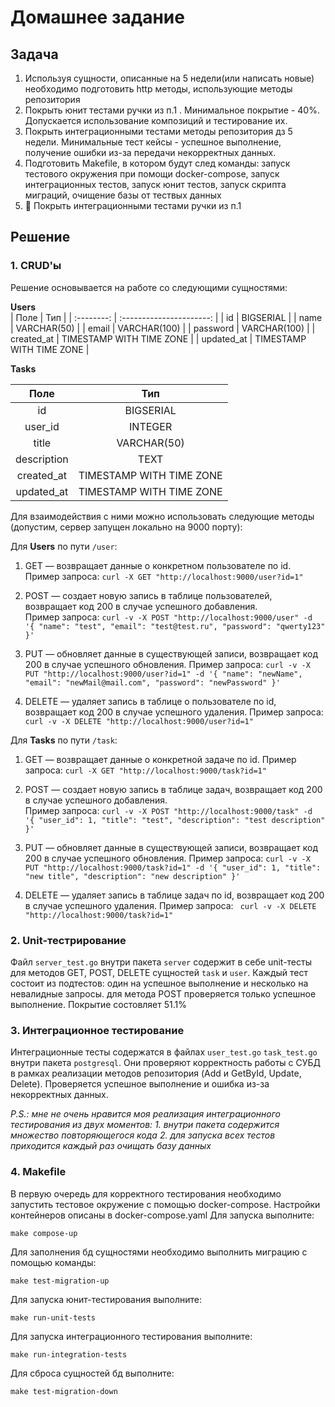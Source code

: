 # Домашнее задание

## Задача
1. Используя сущности, описанные на 5 недели(или написать новые) необходимо подготовить http методы, использующие методы репозитория
2. Покрыть юнит тестами ручки из п.1 . Минимальное покрытие - 40%. Допускается использование композиций и тестирование их.
3. Покрыть интеграционными тестами методы репозитория дз 5 недели. Минимальные тест кейсы - успешное выполнение, получение ошибки из-за передачи некорректных данных.
4. Подготовить Makefile, в котором будут след команды: запуск тестового окружения при помощи docker-compose, запуск интеграционных тестов, запуск юнит тестов, запуск скрипта миграций, очищение базы от тествых данных 
5. 💎 Покрыть интеграционными тестами ручки из п.1

## Решение 

### 1. CRUD'ы 

Решение основывается на работе со следующими сущностями:

**Users**                                                        
| Поле       | Тип                      |
| :--------: | :----------------------: |
| id         | BIGSERIAL                |
| name       | VARCHAR(50)              |
| email      | VARCHAR(100)             |
| password   | VARCHAR(100)             |
| created_at | TIMESTAMP WITH TIME ZONE |
| updated_at | TIMESTAMP WITH TIME ZONE |


**Tasks**

| Поле        | Тип                      |
| :---------: | :----------------------: |
| id          | BIGSERIAL                |
| user_id     | INTEGER                  |
| title       | VARCHAR(50)              |
| description | TEXT                     |
| created_at  | TIMESTAMP WITH TIME ZONE |
| updated_at  | TIMESTAMP WITH TIME ZONE |

Для взаимодействия с ними можно использовать следующие методы (допустим, сервер запущен локально на 9000 порту):

Для **Users** по пути `/user`:
1.  GET ― возвращает данные о конкретном пользователе по id. 
Пример запроса: `curl -X GET "http://localhost:9000/user?id=1"  `

2. POST ― создает новую запись в таблице пользователей,
возвращает код 200 в случае успешного добавления.  
Пример запроса: `curl -v -X POST "http://localhost:9000/user" -d '{ "name": "test", "email": "test@test.ru", "password": "qwerty123" }'`

3. PUT ― обновляет данные в существующей записи, возвращает код 200 в случае успешного обновления.
Пример запроса: `curl -v -X PUT "http://localhost:9000/user?id=1" -d '{ "name": "newName", "email": "newMail@mail.com", "password": "newPassword" }'  `

4. DELETE ― удаляет запись в таблице о пользователе по id, возвращает код 200 в случае успешного удаления.
Пример запроса: ` curl -v -X DELETE "http://localhost:9000/user?id=1"`

Для **Tasks** по пути `/task`:

1.  GET ― возвращает данные о конкретной задаче по id. 
Пример запроса: `curl -X GET "http://localhost:9000/task?id=1"  `

2. POST ― создает новую запись в таблице задач,
возвращает код 200 в случае успешного добавления.  
Пример запроса: `curl -v -X POST "http://localhost:9000/task" -d '{ "user_id": 1, "title": "test", "description": "test description" }'`

3. PUT ― обновляет данные в существующей записи, возвращает код 200 в случае успешного обновления.
Пример запроса: `curl -v -X PUT "http://localhost:9000/task?id=1" -d '{ "user_id": 1, "title": "new title", "description": "new description" }'  `

4. DELETE ― удаляет запись в таблице задач по id, возвращает код 200 в случае успешного удаления.
Пример запроса: ` curl -v -X DELETE "http://localhost:9000/task?id=1"`


### 2. Unit-тестрирование

Файл `server_test.go` внутри пакета `server` содержит в себе unit-тесты для методов GET, POST, DELETE сущностей `task` и `user`. Каждый тест состоит из подтестов: один на успешное выполнение и несколько на невалидные запросы. для метода POST проверяется только успешное выполнение. Покрытие состовляет 51.1%


### 3. Интеграционное тестирование

Интеграционные тесты содержатся в файлах `user_test.go` `task_test.go` внутри пакета `postgresql`. Они проверяют корректность работы с СУБД в рамках реализации методов репозитория (Add и GetById, Update, Delete). Проверяется успешное выполнение и ошибка из-за некорректных данных.

*P.S.: мне не очень нравится моя реализация интеграционного тестирования из двух моментов: 1. внутри пакета содержится множество повторяющегося кода 2. для запуска всех тестов приходится каждый раз очищать базу данных*


### 4. Makefile

В первую очередь для корректного тестирования необходимо запустить тестовое окружение c помощью docker-compose. Настройки контейнеров описаны в docker-compose.yaml
Для запуска выполните:

```
make compose-up
```

Для заполнения бд сущностями необходимо выполнить миграцию с помощью команды:

```
make test-migration-up
```

Для запуска юнит-тестирования выполните:

```
make run-unit-tests
```

Для запуска интеграционного тестирования выполните:

```
make run-integration-tests
```

Для сброса сущностей бд выполните:

```
make test-migration-down
```
